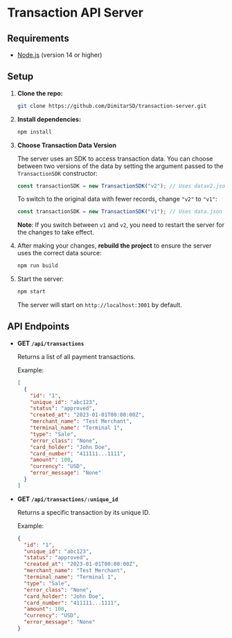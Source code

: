 # Transaction API Server

## Requirements

- [Node.js](https://nodejs.org/) (version 14 or higher)

## Setup

1. **Clone the repo:**

   ```bash
   git clone https://github.com/DimitarSD/transaction-server.git
   ```

2. **Install dependencies:**

   ```bash
   npm install
   ```

3. **Choose Transaction Data Version**

   The server uses an SDK to access transaction data. You can choose between two versions of the data by setting the argument passed to the `TransactionSDK` constructor:

   ```javascript
   const transactionSDK = new TransactionSDK("v2"); // Uses datav2.json with more records and variety
   ```

   To switch to the original data with fewer records, change `"v2"` to `"v1"`:

   ```javascript
   const transactionSDK = new TransactionSDK("v1"); // Uses data.json with 5 records
   ```

   **Note**: If you switch between `v1` and `v2`, you need to restart the server for the changes to take effect.

4. After making your changes, **rebuild the project** to ensure the server uses the correct data source:

   ```bash
   npm run build
   ```

5. Start the server:

   ```bash
   npm start
   ```

   The server will start on `http://localhost:3001` by default.

## API Endpoints

- **GET `/api/transactions`**

  Returns a list of all payment transactions.

  Example:

  ```json
  [
    {
      "id": "1",
      "unique_id": "abc123",
      "status": "approved",
      "created_at": "2023-01-01T00:00:00Z",
      "merchant_name": "Test Merchant",
      "terminal_name": "Terminal 1",
      "type": "Sale",
      "error_class": "None",
      "card_holder": "John Doe",
      "card_number": "411111...1111",
      "amount": 100,
      "currency": "USD",
      "error_message": "None"
    }
  ]
  ```

- **GET `/api/transactions/:unique_id`**

  Returns a specific transaction by its unique ID.

  Example:

  ```json
  {
    "id": "1",
    "unique_id": "abc123",
    "status": "approved",
    "created_at": "2023-01-01T00:00:00Z",
    "merchant_name": "Test Merchant",
    "terminal_name": "Terminal 1",
    "type": "Sale",
    "error_class": "None",
    "card_holder": "John Doe",
    "card_number": "411111...1111",
    "amount": 100,
    "currency": "USD",
    "error_message": "None"
  }
  ```
